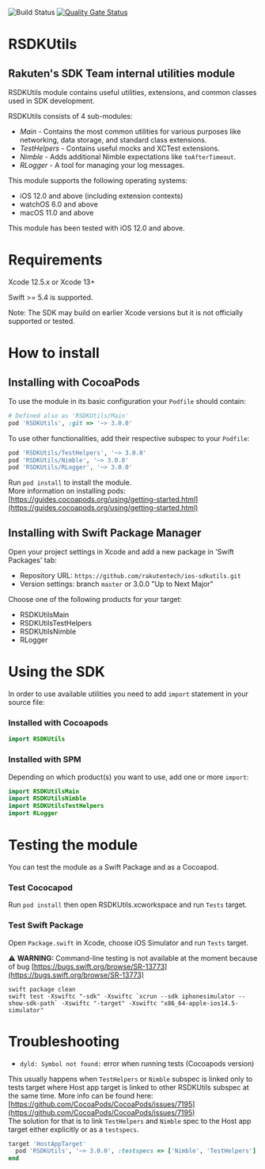 ![Build Status](https://app.bitrise.io/app/7bb2e98294cf2d27/status.svg?token=ISfEDlJWKck83OBeX4XaEQ&branch=master)
[![Quality Gate Status](https://sonarcloud.io/api/project_badges/measure?project=rakutentech_ios-sdkutils&metric=alert_status)](https://sonarcloud.io/summary/new_code?id=rakutentech_ios-sdkutils)

# RSDKUtils
## Rakuten's SDK Team internal utilities module

RSDKUtils module contains useful utilities, extensions, and common classes used in SDK development.

RSDKUtils consists of 4 sub-modules:
* *Main* - Contains the most common utilities for various purposes like networking, data storage, and standard class extensions.
* *TestHelpers* - Contains useful mocks and XCTest extensions.
* *Nimble* - Adds additional Nimble expectations like `toAfterTimeout`.
* *RLogger* - A tool for managing your log messages.

This module supports the following operating systems:
* iOS 12.0 and above (including extension contexts)
* watchOS 6.0 and above
* macOS 11.0 and above

This module has been tested with iOS 12.0 and above.

# **Requirements**

Xcode 12.5.x or Xcode 13+

Swift >= 5.4 is supported.

Note: The SDK may build on earlier Xcode versions but it is not officially supported or tested.

# **How to install**

## Installing with CocoaPods
To use the module in its basic configuration your `Podfile` should contain:

```ruby
# Defined also as 'RSDKUtils/Main'
pod 'RSDKUtils', :git => '~> 3.0.0'
```

To use other functionalities, add their respective subspec to your `Podfile`:
```ruby
pod 'RSDKUtils/TestHelpers', '~> 3.0.0'
pod 'RSDKUtils/Nimble', '~> 3.0.0'
pod 'RSDKUtils/RLogger', '~> 3.0.0'
```

Run `pod install` to install the module.<br>
More information on installing pods: [https://guides.cocoapods.org/using/getting-started.html](https://guides.cocoapods.org/using/getting-started.html)

## Installing with Swift Package Manager
Open your project settings in Xcode and add a new package in 'Swift Packages' tab:
* Repository URL: `https://github.com/rakutentech/ios-sdkutils.git`
* Version settings: branch `master` or 3.0.0 "Up to Next Major" 

Choose one of the following products for your target:
* RSDKUtilsMain
* RSDKUtilsTestHelpers
* RSDKUtilsNimble
* RLogger

# **Using the SDK**
In order to use available utilities you need to add `import` statement in your source file:

### Installed with Cocoapods
```swift
import RSDKUtils
```

### Installed with SPM
Depending on which product(s) you want to use, add one or more `import`:
```swift
import RSDKUtilsMain
import RSDKUtilsNimble
import RSDKUtilsTestHelpers
import RLogger
```

# **Testing the module**

You can test the module as a Swift Package and as a Cocoapod.

### Test Cococapod
Run `pod install` then open RSDKUtils.xcworkspace and run `Tests` target.

### Test Swift Package
Open `Package.swift` in Xcode, choose iOS Simulator and run `Tests` target. 

⚠️ **WARNING:** Command-line testing is not available at the moment because of bug [https://bugs.swift.org/browse/SR-13773](https://bugs.swift.org/browse/SR-13773)
```
swift package clean
swift test -Xswiftc "-sdk" -Xswiftc `xcrun --sdk iphonesimulator --show-sdk-path` -Xswiftc "-target" -Xswiftc "x86_64-apple-ios14.5-simulator"
```

# Troubleshooting

* `dyld: Symbol not found:` error when running tests (Cocoapods version)

This usually happens when `TestHelpers` or `Nimble` subspec is linked only to tests target where Host app target is linked to other RSDKUtils subspec at the same time. More info can be found here: [https://github.com/CocoaPods/CocoaPods/issues/7195](https://github.com/CocoaPods/CocoaPods/issues/7195)<br>
The solution for that is to link `TestHelpers` and `Nimble` spec to the Host app target either explicitly or as a `testspecs`.
```ruby
target 'HostAppTarget'
  pod 'RSDKUtils', '~> 3.0.0', :testspecs => ['Nimble', 'TestHelpers']
end    
```
